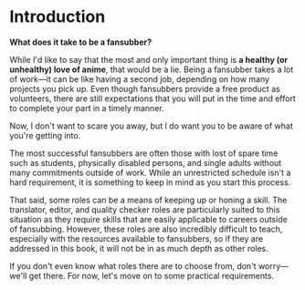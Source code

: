 # Introduction

**What does it take to be a fansubber?**

While I'd like to say that the most and only important thing is **a
healthy (or unhealthy) love of anime**, that would be a lie. Being a
fansubber takes a lot of work—it can be like having a second job,
depending on how many projects you pick up. Even though fansubbers
provide a free product as volunteers, there are still expectations that
you will put in the time and effort to complete your part in a timely
manner. 

Now, I don't want to scare you away, but I do want you to be aware of
what you're getting into. 

The most successful fansubbers are often those with lost of spare time
such as students, physically disabled persons, and single adults without
many commitments outside of work. While an unrestricted schedule isn't a
hard requirement, it is something to keep in mind as you start this
process. 

That said, some roles can be a means of keeping up or honing a skill.
The translator, editor, and quality checker roles are particularly
suited to this situation as they require skills that are easily
applicable to careers outside of fansubbing. However, these roles are
also incredibly difficult to teach, especially with the resources
available to fansubbers, so if they are addressed in this book, it will
not be in as much depth as other roles. 

If you don't even know what roles there are to choose from, don't
worry—we'll get there. For now, let's move on to some practical
requirements. 

